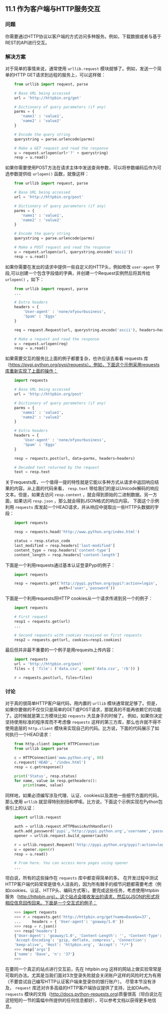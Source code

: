 ## 11.1 作为客户端与HTTP服务交互 ##
### 问题 ###
你需要通过HTTP协议以客户端的方式访问多种服务。例如，下载数据或者与基于REST的API进行交互。
### 解决方案 ###
对于简单的事情来说，通常使用 ``urllib.request`` 模块就够了。例如，发送一个简单的HTTP GET请求到远程的服务上，可以这样做：
```python
    from urllib import request, parse

    # Base URL being accessed
    url = 'http://httpbin.org/get'

    # Dictionary of query parameters (if any)
    parms = {
       'name1' : 'value1',
       'name2' : 'value2'
    }

    # Encode the query string
    querystring = parse.urlencode(parms)

    # Make a GET request and read the response
    u = request.urlopen(url+'?' + querystring)
    resp = u.read()

```
如果你需要使用POST方法在请求主体中发送查询参数，可以将参数编码后作为可选参数提供给 ``urlopen()`` 函数，就像这样：
```python
    from urllib import request, parse

    # Base URL being accessed
    url = 'http://httpbin.org/post'

    # Dictionary of query parameters (if any)
    parms = {
       'name1' : 'value1',
       'name2' : 'value2'
    }

    # Encode the query string
    querystring = parse.urlencode(parms)

    # Make a POST request and read the response
    u = request.urlopen(url, querystring.encode('ascii'))
    resp = u.read()

```
如果你需要在发出的请求中提供一些自定义的HTTP头，例如修改 ``user-agent`` 字段,可以创建一个包含字段值的字典，并创建一个Request实例然后将其传给 ``urlopen()`` ，如下：
```python
    from urllib import request, parse
    ...

    # Extra headers
    headers = {
        'User-agent' : 'none/ofyourbusiness',
        'Spam' : 'Eggs'
    }

    req = request.Request(url, querystring.encode('ascii'), headers=headers)

    # Make a request and read the response
    u = request.urlopen(req)
    resp = u.read()

```
如果需要交互的服务比上面的例子都要复杂，也许应该去看看 requests 库（https://pypi.python.org/pypi/requests）。例如，下面这个示例采用requests库重新实现了上面的操作：
```python
    import requests

    # Base URL being accessed
    url = 'http://httpbin.org/post'

    # Dictionary of query parameters (if any)
    parms = {
       'name1' : 'value1',
       'name2' : 'value2'
    }

    # Extra headers
    headers = {
        'User-agent' : 'none/ofyourbusiness',
        'Spam' : 'Eggs'
    }

    resp = requests.post(url, data=parms, headers=headers)

    # Decoded text returned by the request
    text = resp.text

```
关于requests库，一个值得一提的特性就是它能以多种方式从请求中返回响应结果的内容。从上面的代码来看， ``resp.text`` 带给我们的是以Unicode解码的响应文本。但是，如果去访问 ``resp.content`` ，就会得到原始的二进制数据。另一方面，如果访问 ``resp.json`` ，那么就会得到JSON格式的响应内容。
下面这个示例利用 ``requests`` 库发起一个HEAD请求，并从响应中提取出一些HTTP头数据的字段：
```python
    import requests

    resp = requests.head('http://www.python.org/index.html')

    status = resp.status_code
    last_modified = resp.headers['last-modified']
    content_type = resp.headers['content-type']
    content_length = resp.headers['content-length']

```
下面是一个利用requests通过基本认证登录Pypi的例子：
```python
    import requests

    resp = requests.get('http://pypi.python.org/pypi?:action=login',
                        auth=('user','password'))

```
下面是一个利用requests将HTTP cookies从一个请求传递到另一个的例子：
```python
    import requests

    # First request
    resp1 = requests.get(url)
    ...

    # Second requests with cookies received on first requests
    resp2 = requests.get(url, cookies=resp1.cookies)

```
最后但并非最不重要的一个例子是用requests上传内容：
```python
    import requests
    url = 'http://httpbin.org/post'
    files = { 'file': ('data.csv', open('data.csv', 'rb')) }

    r = requests.post(url, files=files)


```
### 讨论 ###
对于真的很简单HTTP客户端代码，用内置的 ``urllib`` 模块通常就足够了。但是，如果你要做的不仅仅只是简单的GET或POST请求，那就真的不能再依赖它的功能了。这时候就是第三方模块比如 ``requests`` 大显身手的时候了。
例如，如果你决定坚持使用标准的程序库而不考虑像 ``requests`` 这样的第三方库，那么也许就不得不使用底层的 ``http.client`` 模块来实现自己的代码。比方说，下面的代码展示了如何执行一个HEAD请求：
```python
    from http.client import HTTPConnection
    from urllib import parse

    c = HTTPConnection('www.python.org', 80)
    c.request('HEAD', '/index.html')
    resp = c.getresponse()

    print('Status', resp.status)
    for name, value in resp.getheaders():
        print(name, value)


```
同样地，如果必须编写涉及代理、认证、cookies以及其他一些细节方面的代码，那么使用 ``urllib`` 就显得特别别扭和啰嗦。比方说，下面这个示例实现在Python包索引上的认证：
```python
    import urllib.request

    auth = urllib.request.HTTPBasicAuthHandler()
    auth.add_password('pypi','http://pypi.python.org','username','password')
    opener = urllib.request.build_opener(auth)

    r = urllib.request.Request('http://pypi.python.org/pypi?:action=login')
    u = opener.open(r)
    resp = u.read()

    # From here. You can access more pages using opener
    ...

```
坦白说，所有的这些操作在 ``requests`` 库中都变得简单的多。
在开发过程中测试HTTP客户端代码常常是很令人沮丧的，因为所有棘手的细节问题都需要考虑（例如cookies、认证、HTTP头、编码方式等）。要完成这些任务，考虑使用httpbin服务（http://httpbin.org）。这个站点会接收发出的请求，然后以JSON的形式将相应信息回传回来。下面是一个交互式的例子：
```python
    >>> import requests
    >>> r = requests.get('http://httpbin.org/get?name=Dave&n=37',
    ...     headers = { 'User-agent': 'goaway/1.0' })
    >>> resp = r.json()
    >>> resp['headers']
    {'User-Agent': 'goaway/1.0', 'Content-Length': '', 'Content-Type': '',
    'Accept-Encoding': 'gzip, deflate, compress', 'Connection':
    'keep-alive', 'Host': 'httpbin.org', 'Accept': '*/*'}
    >>> resp['args']
    {'name': 'Dave', 'n': '37'}
    >>>

```
在要同一个真正的站点进行交互前，先在 httpbin.org 这样的网站上做实验常常是可取的办法。尤其是当我们面对3次登录失败就会关闭账户这样的风险时尤为有用（不要尝试自己编写HTTP认证客户端来登录你的银行账户）。
尽管本节没有涉及， ``request`` 库还对许多高级的HTTP客户端协议提供了支持，比如OAuth。 ``requests`` 模块的文档（http://docs.python-requests.org)质量很高（坦白说比在这短短的一节的篇幅中所提供的任何信息都好），可以参考文档以获得更多地信息。
